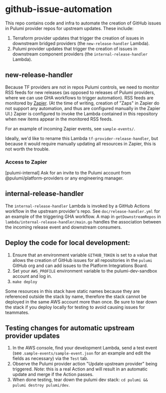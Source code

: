 # github-issue-automation

This repo contains code and infra to automate the creation of GitHub issues in Pulumi provider repos for upstream updates. 
These include:

1. Terraform provider updates that trigger the creation of issues in downstream bridged providers (the `new-release-handler` Lambda).
1. Pulumi provider updates that trigger the creation of issues in downstream component providers (the `internal-release-handler` Lambda).

## new-release-handler

Because TF providers are not in repos Pulumi controls, we need to monitor RSS feeds for new releases (as opposed to releases of Pulumi providers, where we can use GHA workflows to trigger automation). 
RSS feeds are monitored by [Zapier](https://zapier.com/app). 
(At the time of writing, creation of "Zaps" in Zapier do not support any automation, and thus are configured manually in the Zapier UI.) 
Zapier is configured to invoke the Lambda contained in this repository when new items appear in the monitored RSS feeds.

For an example of incoming Zapier events, see `sample-events/`. 

Ideally, we'd like to rename this Lambda `tf-provider-release-handler`, but because it would require manually updating all resources in Zapier, this is not worth the trouble.

### Access to Zapier

[pulumi-internal] Ask for an invite to the Pulumi account from @pulumi/platform-providers or any engineering manager.

## internal-release-handler

The `internal-release-handler` Lambda is invoked by a GitHub Actions workflow in the upstream provider's repo. 
See `doc/release-handler.yml` for an example of the triggering GHA workflow. A map in `getDownstreamRepos` in `lambda/internal-release-handler/main.go` handles the association between the incoming release event and downstream consumers.

## Deploy the code for local development:

1. Ensure that an environment variable `GITHUB_TOKEN` is set to a value that allows the creation of GitHub issues for all repositories in the `pulumi` GitHub org and can add issues to the Platform Integrations Board.
1. Set your `AWS_PROFILE` environment variable to the pulumi-dev-sandbox account and log in.
1. `make deploy`

Some resources in this stack have static names because they are referenced outside the stack by name, therefore the stack cannot be deployed in the same AWS account more than once. 
Be sure to tear down the stack if you deploy locally for testing to avoid causing issues for teammates.

## Testing changes for automatic upstream provider updates

1. In the AWS console, find your development Lambda, send a test event (see .`sample-events/sample-event.json` for an example and edit the fields as necessary) via the `Test` tab.
2. Observe the Pulumi provider action "Update upstream provider" being triggered. *Note*: this is a real Action and will result in an automatic update and merge if the Action passes.
3. When done testing, tear down the pulumi dev stack: `cd pulumi && pulumi destroy pulumi/dev`.
